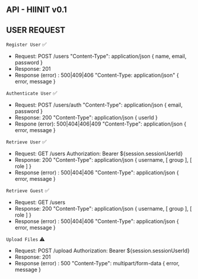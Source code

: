 ## API - HIINIT v0.1

## USER REQUEST

`Register User` ✅

- Request: POST /users "Content-Type": application/json { name, email, password }
- Response: 201
- Response (error) : 500|409|406 "Content-Type: application/json" { error, message }

`Authenticate User` ✅

- Request: POST /users/auth "Content-Type": application/json { email, password }
- Response: 200 "Content-Type": application/json { userId }
- Respone (error): 500|404|406|409 "Content-Type": application/json { error, message }

`Retrieve User` ✅

- Request: GET /users Authorization: Bearer ${session.sessionUserId}
- Response: 200 "Content-Type": application/json { username, [ group ], [ role ] }
- Response (error) : 500|404|406 "Content-Type": application/json { error, message }

`Retrieve Guest` ✅

- Request: GET /users
- Response: 200 "Content-Type": application/json { username, [ group ], [ role ] }
- Response (error) : 500|404|406 "Content-Type": application/json { error, message }

`Upload Files` ⚠️

- Request: POST /upload Authorization: Bearer ${session.sessionUserId}
- Response: 201
- Response (error) : 500 "Content-Type": multipart/form-data { error, message }
